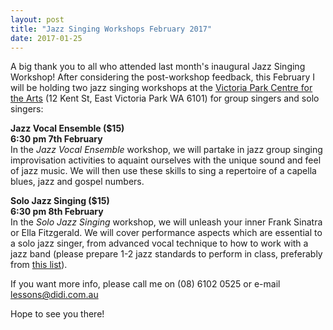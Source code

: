 ```yaml
---
layout: post
title: "Jazz Singing Workshops February 2017"
date: 2017-01-25
---
```


A big thank you to all who attended last month's inaugural Jazz Singing Workshop! After considering the post-workshop feedback, this February I will be holding two jazz singing workshops at the [Victoria Park Centre for the Arts](http://vicparkarts.org.au) (12 Kent St, East Victoria Park WA 6101) for group singers and solo singers:

**Jazz Vocal Ensemble ($15)  
6:30 pm 7th February**  
In the *Jazz Vocal Ensemble* workshop, we will partake in jazz group singing improvisation activities to aquaint ourselves with the unique sound and feel of jazz music. We will then use these skills to sing a repertoire of a capella blues, jazz and gospel numbers.

**Solo Jazz Singing ($15)  
6:30 pm 8th February**  
In the *Solo Jazz Singing* workshop, we will unleash your inner Frank Sinatra or Ella Fitzgerald. We will cover performance aspects which are essential to a solo jazz singer, from advanced vocal technique to how to work with a jazz band (please prepare 1-2 jazz standards to perform in class, preferably from [this list](https://didijazz.github.io/blog/2016/11/15/jazz-singer-standards)).

If you want more info, please call me on (08) 6102 0525 or e-mail [lessons@didi.com.au](mailto://lessons@didi.com.au)

Hope to see you there!
